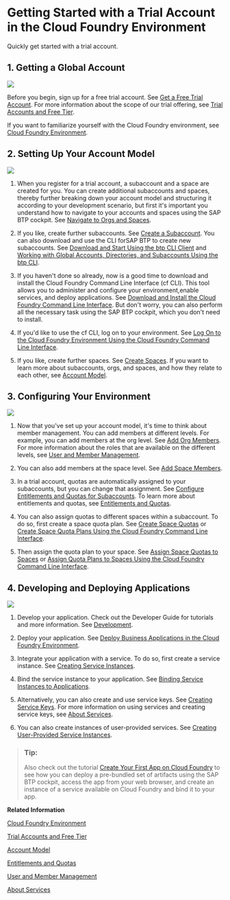 <!-- loioe50ab7b423f04a8db301d7678946626e -->

# Getting Started with a Trial Account in the Cloud Foundry Environment

Quickly get started with a trial account.



<a name="loioe50ab7b423f04a8db301d7678946626e__section_ncd_t5k_wbb"/>

## 1. Getting a Global Account

![](images/Trial_1-Getting_a_Global_Account_0f1ece7.png)

Before you begin, sign up for a free trial account. See [Get a Free Trial Account](getting-a-global-account-d61c281.md#loio42e7e54590424e65969fced1acd47694). For more information about the scope of our trial offering, see [Trial Accounts and Free Tier](../10-concepts/trial-accounts-and-free-tier-046f127.md).

If you want to familiarize yourself with the Cloud Foundry environment, see [Cloud Foundry Environment](../10-concepts/cloud-foundry-environment-9c7092c.md#loio9c7092c7b7ae4d49bc8ae35fdd0e0b18).



<a name="loioe50ab7b423f04a8db301d7678946626e__section_gns_3vk_wbb"/>

## 2. Setting Up Your Account Model

![](images/Image_Map_Trial_2-Setting_Up_Your_Account_Model_6980fff.png)

1.  When you register for a trial account, a subaccount and a space are created for you. You can create additional subaccounts and spaces, thereby further breaking down your account model and structuring it according to your development scenario, but first it's important you understand how to navigate to your accounts and spaces using the SAP BTP cockpit. See [Navigate to Orgs and Spaces](../50-administration-and-ops/navigate-to-orgs-and-spaces-5bf8735.md).

2.  If you like, create further subaccounts. See [Create a Subaccount](../50-administration-and-ops/create-a-subaccount-05280a1.md). You can also download and use the CLI forSAP BTP to create new subaccounts. See [Download and Start Using the btp CLI Client](../50-administration-and-ops/download-and-start-using-the-btp-cli-client-8a8f17f.md) and [Working with Global Accounts, Directories, and Subaccounts Using the btp CLI](../50-administration-and-ops/working-with-global-accounts-directories-and-subaccounts-using-the-btp-cli-85a683e.md).

3.  If you haven't done so already, now is a good time to download and install the Cloud Foundry Command Line Interface \(cf CLI\). This tool allows you to administer and configure your environment,enable services, and deploy applications. See [Download and Install the Cloud Foundry Command Line Interface](../50-administration-and-ops/download-and-install-the-cloud-foundry-command-line-interface-4ef907a.md). But don't worry, you can also perform all the necessary task using the SAP BTP cockpit, which you don't need to install.
4.  If you'd like to use the cf CLI, log on to your environment. See [Log On to the Cloud Foundry Environment Using the Cloud Foundry Command Line Interface](../50-administration-and-ops/log-on-to-the-cloud-foundry-environment-using-the-cloud-foundry-command-line-interface-7a37d66.md).
5.  If you like, create further spaces. See [Create Spaces](../50-administration-and-ops/create-spaces-2f6ed22.md). If you want to learn more about subaccounts, orgs, and spaces, and how they relate to each other, see [Account Model](../10-concepts/account-model-8ed4a70.md#loio8ed4a705efa0431b910056c0acdbf377).



<a name="loioe50ab7b423f04a8db301d7678946626e__section_qr5_wwk_wbb"/>

## 3. Configuring Your Environment

![](images/Image_Map_Trial_3-Configuring_Your_Account_Environment_e7028c5.png)

1.  Now that you've set up your account model, it's time to think about member management. You can add members at different levels. For example, you can add members at the org level. See [Add Org Members](../50-administration-and-ops/add-org-members-a4eeaf1.md). For more information about the roles that are available on the different levels, see [User and Member Management](../10-concepts/user-and-member-management-cc1c676.md).

2.  You can also add members at the space level. See [Add Space Members](../50-administration-and-ops/add-space-members-81d0b4d.md).
3.  In a trial account, quotas are automatically assigned to your subaccounts, but you can change that assignment. See [Configure Entitlements and Quotas for Subaccounts](../50-administration-and-ops/configure-entitlements-and-quotas-for-subaccounts-5ba357b.md). To learn more about entitlements and quotas, see [Entitlements and Quotas](../10-concepts/entitlements-and-quotas-00aa2c2.md).
4.  You can also assign quotas to different spaces within a subaccount. To do so, first create a space quota plan. See [Create Space Quotas](../50-administration-and-ops/create-space-quotas-b13c4a2.md) or [Create Space Quota Plans Using the Cloud Foundry Command Line Interface](../50-administration-and-ops/create-space-quota-plans-using-the-cloud-foundry-command-line-interface-504fde9.md).
5.  Then assign the quota plan to your space. See [Assign Space Quotas to Spaces](../50-administration-and-ops/assign-space-quotas-to-spaces-13028c4.md) or [Assign Quota Plans to Spaces Using the Cloud Foundry Command Line Interface](../50-administration-and-ops/assign-quota-plans-to-spaces-using-the-cloud-foundry-command-line-interface-d1e4203.md).



<a name="loioe50ab7b423f04a8db301d7678946626e__section_w1d_txk_wbb"/>

## 4. Developing and Deploying Applications

![](images/Image_Map_Trial_4-Developing_and_Deploying_Applications_Using_Services_d99d10d.png)

1.  Develop your application. Check out the Developer Guide for tutorials and more information. See [Development](../30-development/development-c2fec62.md).

2.  Deploy your application. See [Deploy Business Applications in the Cloud Foundry Environment](../30-development/deploy-business-applications-in-the-cloud-foundry-environment-4946ea5.md).
3.  Integrate your application with a service. To do so, first create a service instance. See [Creating Service Instances](../30-development/creating-service-instances-8221b74.md).

4.  Bind the service instance to your application. See [Binding Service Instances to Applications](../30-development/binding-service-instances-to-applications-e98280a.md).
5.  Alternatively, you can also create and use service keys. See [Creating Service Keys](../30-development/creating-service-keys-4514a14.md). For more information on using services and creating service keys, see [About Services](../30-development/about-services-d1d0fc8.md).
6.  You can also create instances of user-provided services. See [Creating User-Provided Service Instances](../30-development/creating-user-provided-service-instances-a44355e.md).

> ### Tip:  
> Also check out the tutorial [Create Your First App on Cloud Foundry](https://developers.sap.com/group.scp-3-first-app.html) to see how you can deploy a pre-bundled set of artifacts using the SAP BTP cockpit, access the app from your web browser, and create an instance of a service available on Cloud Foundry and bind it to your app.

**Related Information**  


[Cloud Foundry Environment](../10-concepts/cloud-foundry-environment-9c7092c.md#loio9c7092c7b7ae4d49bc8ae35fdd0e0b18 "The Cloud Foundry environment allows you to create polyglot cloud applications in Cloud Foundry. It contains the SAP BTP, Cloud Foundry runtime service, which is based on the open-source application platform managed by the Cloud Foundry Foundation.")

[Trial Accounts and Free Tier](../10-concepts/trial-accounts-and-free-tier-046f127.md "Explore the different options for trying out SAP BTP.")

[Account Model](../10-concepts/account-model-8ed4a70.md#loio8ed4a705efa0431b910056c0acdbf377 "Learn more about the different types of accounts on SAP BTP and how they relate to each other.")

[Entitlements and Quotas](../10-concepts/entitlements-and-quotas-00aa2c2.md "When you purchase an enterprise account, you’re entitled to use a specific set of resources, such as the amount of memory that can be allocated to your applications.")

[User and Member Management](../10-concepts/user-and-member-management-cc1c676.md "On SAP BTP, member management takes place at all levels from global account to environment, while user management is relevant for business applications.")

[About Services](../30-development/about-services-d1d0fc8.md "In the Cloud Foundry environment, you usually enable services by creating a service instance using either the SAP BTP cockpit or the Cloud Foundry command line interface (cf CLI), and binding that instance to your application.")

